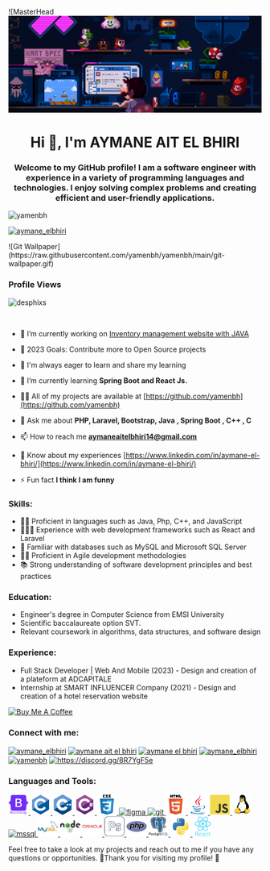 ![MasterHead
![Git Wallpaper](https://raw.githubusercontent.com/yamenbh/yamenbh/main/git-wallpaper.gif)

<h1 align="center">Hi 👋, I'm AYMANE AIT EL BHIRI</h1>
<h3 align="center">Welcome to my GitHub profile! I am a software engineer with experience in a variety of programming languages and technologies. I enjoy solving complex problems and creating efficient and user-friendly applications.</h3>

<p align="left"> <img src="https://komarev.com/ghpvc/?username=yamenbh&label=Profile%20views&color=0e75b6&style=flat" alt="yamenbh" /> </p>

<p align="left"> <a href="https://twitter.com/aymane_elbhiri" target="blank"><img src="https://img.shields.io/twitter/follow/aymane_elbhiri?logo=twitter&style=for-the-badge" alt="aymane_elbhiri" /></a> </p>
![Git Wallpaper](https://raw.githubusercontent.com/yamenbh/yamenbh/main/git-wallpaper.gif)

<h3>Profile Views</h3>
 <p align="left"> <img src="https://profile-counter.glitch.me/yamenbh/count.svg" alt="desphixs" /> </p>

 </br>

- 🔭 I’m currently working on [Inventory management website with JAVA](https://github.com/yamenbh/inventory-management)

- 🥅 2023 Goals: Contribute more to Open Source projects

- 👯 I'm always eager to learn and share my learning

- 🌱 I’m currently learning **Spring Boot and React Js.**

- 👨‍💻 All of my projects are available at [https://github.com/yamenbh](https://github.com/yamenbh)

- 💬 Ask me about **PHP, Laravel, Bootstrap, Java , Spring Boot  , C++ , C**

- 📫 How to reach me **aymaneaitelbhiri14@gmail.com**

- 📄 Know about my experiences [https://www.linkedin.com/in/aymane-el-bhiri/](https://www.linkedin.com/in/aymane-el-bhiri/)

- ⚡ Fun fact **I think I am funny**

<h3 align="left">Skills:</h3>
<ul>
  <li>🤹🏻 Proficient in languages such as Java, Php, C++, and JavaScript</li>
  <li>👨🏿‍💻 Experience with web development frameworks such as React and Laravel</li>
  <li>📙 Familiar with databases such as MySQL and Microsoft SQL Server</li>
  <li>👨‍💼 Proficient in Agile development methodologies</li>
  <li>📚 Strong understanding of software development principles and best practices</li>
</ul>

<h3 align="left">Education:</h3>
<ul>
  <li>Engineer's degree in Computer Science from EMSI University</li>
  <li>Scientific baccalaureate option SVT.</li>
  <li>Relevant coursework in algorithms, data structures, and software design</li>
</ul>

<h3 align="left">Experience:</h3>
<ul>
  <li>Full Stack Developer | Web And Mobile (2023) - Design and creation of a plateform at ADCAPITALE </li>
  <li>Internship at SMART INFLUENCER Company (2021) - Design and creation of a hotel reservation website</li>
</ul>
<a href="https://www.buymeacoffee.com/aymaneelbhiri" target="_blank"><img src="https://cdn.buymeacoffee.com/buttons/default-orange.png" alt="Buy Me A Coffee" height="41" width="174"></a>

<h3 align="left">Connect with me:</h3>
<p align="left">
<a href="https://twitter.com/aymane_elbhiri" target="blank"><img align="center" src="https://raw.githubusercontent.com/rahuldkjain/github-profile-readme-generator/master/src/images/icons/Social/twitter.svg" alt="aymane_elbhiri" height="30" width="40" /></a>
<a href="https://linkedin.com/in/aymane ait el bhiri" target="blank"><img align="center" src="https://raw.githubusercontent.com/rahuldkjain/github-profile-readme-generator/master/src/images/icons/Social/linked-in-alt.svg" alt="aymane ait el bhiri" height="30" width="40" /></a>
<a href="https://fb.com/aymane el bhiri" target="blank"><img align="center" src="https://raw.githubusercontent.com/rahuldkjain/github-profile-readme-generator/master/src/images/icons/Social/facebook.svg" alt="aymane el bhiri" height="30" width="40" /></a>
<a href="https://instagram.com/aymane_elbhiri" target="blank"><img align="center" src="https://raw.githubusercontent.com/rahuldkjain/github-profile-readme-generator/master/src/images/icons/Social/instagram.svg" alt="aymane_elbhiri" height="30" width="40" /></a>
<a href="https://www.youtube.com/c/yamenbh" target="blank"><img align="center" src="https://raw.githubusercontent.com/rahuldkjain/github-profile-readme-generator/master/src/images/icons/Social/youtube.svg" alt="yamenbh" height="30" width="40" /></a>
<a href="https://discord.gg/https://discord.gg/8R7YgF5e" target="blank"><img align="center" src="https://raw.githubusercontent.com/rahuldkjain/github-profile-readme-generator/master/src/images/icons/Social/discord.svg" alt="https://discord.gg/8R7YgF5e" height="30" width="40" /></a>
</p>

<h3 align="left">Languages and Tools:</h3>
<p align="left"> <a href="https://getbootstrap.com" target="_blank" rel="noreferrer"> <img src="https://raw.githubusercontent.com/devicons/devicon/master/icons/bootstrap/bootstrap-plain-wordmark.svg" alt="bootstrap" width="40" height="40"/> </a> <a href="https://www.cprogramming.com/" target="_blank" rel="noreferrer"> <img src="https://raw.githubusercontent.com/devicons/devicon/master/icons/c/c-original.svg" alt="c" width="40" height="40"/> </a> <a href="https://www.w3schools.com/cpp/" target="_blank" rel="noreferrer"> <img src="https://raw.githubusercontent.com/devicons/devicon/master/icons/cplusplus/cplusplus-original.svg" alt="cplusplus" width="40" height="40"/> </a> <a href="https://www.w3schools.com/cs/" target="_blank" rel="noreferrer"> <img src="https://raw.githubusercontent.com/devicons/devicon/master/icons/csharp/csharp-original.svg" alt="csharp" width="40" height="40"/> </a> <a href="https://www.w3schools.com/css/" target="_blank" rel="noreferrer"> <img src="https://raw.githubusercontent.com/devicons/devicon/master/icons/css3/css3-original-wordmark.svg" alt="css3" width="40" height="40"/> </a> <a href="https://www.figma.com/" target="_blank" rel="noreferrer"> <img src="https://www.vectorlogo.zone/logos/figma/figma-icon.svg" alt="figma" width="40" height="40"/> </a> <a href="https://git-scm.com/" target="_blank" rel="noreferrer"> <img src="https://www.vectorlogo.zone/logos/git-scm/git-scm-icon.svg" alt="git" width="40" height="40"/> </a> <a href="https://www.w3.org/html/" target="_blank" rel="noreferrer"> <img src="https://raw.githubusercontent.com/devicons/devicon/master/icons/html5/html5-original-wordmark.svg" alt="html5" width="40" height="40"/> </a> <a href="https://www.java.com" target="_blank" rel="noreferrer"> <img src="https://raw.githubusercontent.com/devicons/devicon/master/icons/java/java-original.svg" alt="java" width="40" height="40"/> </a> <a href="https://developer.mozilla.org/en-US/docs/Web/JavaScript" target="_blank" rel="noreferrer"> <img src="https://raw.githubusercontent.com/devicons/devicon/master/icons/javascript/javascript-original.svg" alt="javascript" width="40" height="40"/> </a> <a href="https://www.linux.org/" target="_blank" rel="noreferrer"> <img src="https://raw.githubusercontent.com/devicons/devicon/master/icons/linux/linux-original.svg" alt="linux" width="40" height="40"/> </a> <a href="https://www.microsoft.com/en-us/sql-server" target="_blank" rel="noreferrer"> <img src="https://www.svgrepo.com/show/303229/microsoft-sql-server-logo.svg" alt="mssql" width="40" height="40"/> </a> <a href="https://www.mysql.com/" target="_blank" rel="noreferrer"> <img src="https://raw.githubusercontent.com/devicons/devicon/master/icons/mysql/mysql-original-wordmark.svg" alt="mysql" width="40" height="40"/> </a> <a href="https://nodejs.org" target="_blank" rel="noreferrer"> <img src="https://raw.githubusercontent.com/devicons/devicon/master/icons/nodejs/nodejs-original-wordmark.svg" alt="nodejs" width="40" height="40"/> </a> <a href="https://www.oracle.com/" target="_blank" rel="noreferrer"> <img src="https://raw.githubusercontent.com/devicons/devicon/master/icons/oracle/oracle-original.svg" alt="oracle" width="40" height="40"/> </a> <a href="https://www.photoshop.com/en" target="_blank" rel="noreferrer"> <img src="https://raw.githubusercontent.com/devicons/devicon/master/icons/photoshop/photoshop-line.svg" alt="photoshop" width="40" height="40"/> </a> <a href="https://www.php.net" target="_blank" rel="noreferrer"> <img src="https://raw.githubusercontent.com/devicons/devicon/master/icons/php/php-original.svg" alt="php" width="40" height="40"/> </a> <a href="https://www.postgresql.org" target="_blank" rel="noreferrer"> <img src="https://raw.githubusercontent.com/devicons/devicon/master/icons/postgresql/postgresql-original-wordmark.svg" alt="postgresql" width="40" height="40"/> </a> <a href="https://www.python.org" target="_blank" rel="noreferrer"> <img src="https://raw.githubusercontent.com/devicons/devicon/master/icons/python/python-original.svg" alt="python" width="40" height="40"/> </a> <a href="https://reactjs.org/" target="_blank" rel="noreferrer"> <img src="https://raw.githubusercontent.com/devicons/devicon/master/icons/react/react-original-wordmark.svg" alt="react" width="40" height="40"/> </a> </p>

<p>Feel free to take a look at my projects and reach out to me if you have any questions or opportunities. 🤝Thank you for visiting my profile! 🙏</p>

